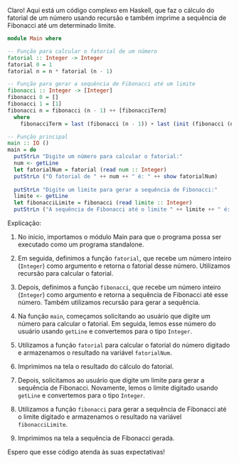Claro! Aqui está um código complexo em Haskell, que faz o cálculo do fatorial de um número usando recursão e também imprime a sequência de Fibonacci até um determinado limite. 

```haskell
module Main where

-- Função para calcular o fatorial de um número
fatorial :: Integer -> Integer
fatorial 0 = 1
fatorial n = n * fatorial (n - 1)

-- Função para gerar a sequência de Fibonacci até um limite
fibonacci :: Integer -> [Integer]
fibonacci 0 = []
fibonacci 1 = [1]
fibonacci n = fibonacci (n - 1) ++ [fibonacciTerm]
  where
    fibonacciTerm = last (fibonacci (n - 1)) + last (init (fibonacci (n - 1)))

-- Função principal
main :: IO ()
main = do
  putStrLn "Digite um número para calcular o fatorial:"
  num <- getLine
  let fatorialNum = fatorial (read num :: Integer)
  putStrLn ("O fatorial de " ++ num ++ " é: " ++ show fatorialNum)
  
  putStrLn "Digite um limite para gerar a sequência de Fibonacci:"
  limite <- getLine
  let fibonacciLimite = fibonacci (read limite :: Integer)
  putStrLn ("A sequência de Fibonacci até o limite " ++ limite ++ " é: " ++ show fibonacciLimite)
```

Explicação:

1. No início, importamos o módulo Main para que o programa possa ser executado como um programa standalone.

2. Em seguida, definimos a função `fatorial`, que recebe um número inteiro (`Integer`) como argumento e retorna o fatorial desse número. Utilizamos recursão para calcular o fatorial.

3. Depois, definimos a função `fibonacci`, que recebe um número inteiro (`Integer`) como argumento e retorna a sequência de Fibonacci até esse número. Também utilizamos recursão para gerar a sequência.

4. Na função `main`, começamos solicitando ao usuário que digite um número para calcular o fatorial. Em seguida, lemos esse número do usuário usando `getLine` e convertemos para o tipo `Integer`.

5. Utilizamos a função `fatorial` para calcular o fatorial do número digitado e armazenamos o resultado na variável `fatorialNum`.

6. Imprimimos na tela o resultado do cálculo do fatorial.

7. Depois, solicitamos ao usuário que digite um limite para gerar a sequência de Fibonacci. Novamente, lemos o limite digitado usando `getLine` e convertemos para o tipo `Integer`.

8. Utilizamos a função `fibonacci` para gerar a sequência de Fibonacci até o limite digitado e armazenamos o resultado na variável `fibonacciLimite`.

9. Imprimimos na tela a sequência de Fibonacci gerada.

Espero que esse código atenda às suas expectativas!